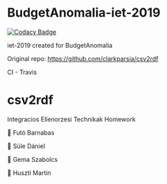 # BudgetAnomalia-iet-2019

[![Codacy Badge](https://api.codacy.com/project/badge/Grade/0283f198f7444bd9b379e649fa6f08ab)](https://app.codacy.com/app/futobarna/BudgetAnomalia-iet-2019?utm_source=github.com&utm_medium=referral&utm_content=BME-MIT-IET/BudgetAnomalia-iet-2019&utm_campaign=Badge_Grade_Dashboard)

iet-2019 created for BudgetAnomalia

Original repo: https://github.com/clarkparsia/csv2rdf

CI - Travis

# csv2rdf
Integracios Ellenorzesi Technikak Homework

🐧  Futó Barnabas

🎃  Süle Dániel

🐥  Gema Szabolcs

🐷  Huszti Martin
